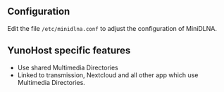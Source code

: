 ## Configuration

Edit the file `/etc/minidlna.conf` to adjust the configuration of MiniDLNA.

## YunoHost specific features

* Use shared Multimedia Directories
* Linked to transmission, Nextcloud and all other app which use Multimedia Directories.
